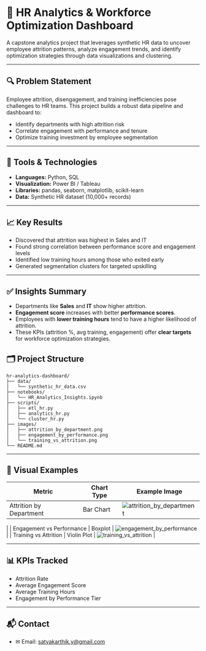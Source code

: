 # 👥 HR Analytics & Workforce Optimization Dashboard

A capstone analytics project that leverages synthetic HR data to uncover employee attrition patterns, analyze engagement trends, and identify optimization strategies through data visualizations and clustering.

---

## 🔍 Problem Statement
Employee attrition, disengagement, and training inefficiencies pose challenges to HR teams. This project builds a robust data pipeline and dashboard to:
- Identify departments with high attrition risk
- Correlate engagement with performance and tenure
- Optimize training investment by employee segmentation

---

## 🧰 Tools & Technologies
- **Languages:** Python, SQL
- **Visualization:** Power BI / Tableau
- **Libraries:** pandas, seaborn, matplotlib, scikit-learn
- **Data:** Synthetic HR dataset (10,000+ records)

---

## 📈 Key Results
- Discovered that attrition was highest in Sales and IT
- Found strong correlation between performance score and engagement levels
- Identified low training hours among those who exited early
- Generated segmentation clusters for targeted upskilling

---

## ✅ Insights Summary

- Departments like **Sales** and **IT** show higher attrition.
- **Engagement score** increases with better **performance scores**.
- Employees with **lower training hours** tend to have a higher likelihood of attrition.
- These KPIs (attrition %, avg training, engagement) offer **clear targets** for workforce optimization strategies.


## 🗂️ Project Structure
```
hr-analytics-dashboard/
├── data/
│   └── synthetic_hr_data.csv
├── notebooks/
│   └── HR_Analytics_Insights.ipynb
├── scripts/
│   ├── etl_hr.py
│   ├── analytics_hr.py
│   └── cluster_hr.py
├── images/
│   ├── attrition_by_department.png
│   ├── engagement_by_performance.png
│   └── training_vs_attrition.png
└── README.md
```

---

## 🧪 Visual Examples
| Metric                     | Chart Type      | Example Image                      |
|---------------------------|-----------------|------------------------------------|
| Attrition by Department   | Bar Chart       | ![attrition_by_department](https://github.com/user-attachments/assets/2902703a-5817-4a8c-ac77-3348ace2d60f)
 |
| Engagement vs Performance | Boxplot         | ![engagement_by_performance](https://github.com/user-attachments/assets/3907b71c-2298-425b-9fd5-fbd331cb67ed)
 |
| Training vs Attrition     | Violin Plot     | ![training_vs_attrition](https://github.com/user-attachments/assets/f123d476-c3cf-4234-899f-53ec55b81564)
 |

---

## 📊 KPIs Tracked
- Attrition Rate
- Average Engagement Score
- Average Training Hours
- Engagement by Performance Tier

---



## 📬 Contact
- ✉ Email: [satyakarthik.y@gmail.com](mailto:satyakarthik.y@gmail.com)

